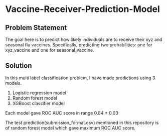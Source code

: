# Vaccine-Receiver-Prediction-Model


## Problem Statement
The goal here is to predict how likely individuals are to receive their xyz and seasonal flu
vaccines. Specifically, predicting two probabilities: one for xyz_vaccine and
one for seasonal_vaccine.

## Solution
In this multi label classification problem, I have made predictions using 3 models.
1. Logistic regression model
2. Random forest model
3. XGBoost classifier model

Each model gave ROC AUC score in range 0.84 ± 0.03

The test prediction(submission_format.csv) mentioned in this repository is of random forest model which gave maximum ROC AUC score.
